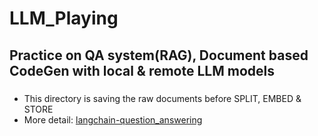# LLM_Playing
Practice on QA system(RAG), Document based CodeGen with local &amp; remote LLM models 
---
### 
- This directory is saving the raw documents before SPLIT, EMBED & STORE
- More detail: [langchain-question_answering](https://python.langchain.com/docs/use_cases/question_answering/)

